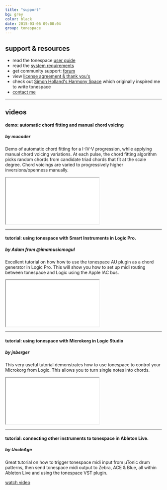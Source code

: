 ```yaml
---
title: "support"
bg: grey
color: black
date: 2015-03-06 09:00:04
group: tonespace
---
```

## support & resources

- read the tonespace [user guide](/en/tonespace/v0205/manual/web/Index.htm)
- read the [system requirements](/en/tonespace/v0205/manual/web/Topics/Topic3.htm)
- get community support: [forum](http://www.kvraudio.com/forum/viewforum.php?f=163)
- view [license agreement & thank you's](/en/tonespace/v0205/license)
- check out [Simon Holland's Harmony Space](http://mcl.open.ac.uk/hsp) which originally inspired me to write tonespace
- [contact me](/#contact)

----

## videos


<span id="demo"><span>

#### demo: automatic chord fitting and manual chord voicing

##### by **mucoder**

  
Demo of automatic chord fitting for a I-IV-V progression, while applying manual chord voicing variations. 
At each pulse, the chord fitting algorithm picks random chords from candidate triad chords that fit at the scale degree. Chord voicings are varied to progressively higher inversions/openness manually.

  <div class="icontain"><iframe src="//www.youtube.com/embed/JApADZK8adY" allowfullscreen></iframe></div>

---
  
#### tutorial: using tonespace with Smart Instruments in Logic Pro.

##### by **Adam from @imamusicmogul**

  
Excellent tutorial on how how to use the tonespace AU plugin as a chord generator in Logic Pro. This will show you how to set up midi routing between tonespace and Logic using the Apple IAC bus.

  <div class="icontain"><iframe src="//www.youtube.com/embed/cfCz7pivcHY" allowfullscreen></iframe></div>

---

#### tutorial: using tonespace with Microkorg in Logic Studio

##### by **jnberger**

  
This very useful tutorial demonstrates how to use tonespace to control your Microkorg from Logic. This allows you to turn single notes into chords. 

  <div class="icontain"><iframe src="//www.youtube.com/embed/r7F5r0rUtr4" allowfullscreen></iframe></div>
  
---

#### tutorial: connecting other instruments to tonespace in Ableton Live.

##### by **UncleAge**

Great tutorial on how to trigger tonespace midi input from µTonic drum patterns, then send tonespace midi output to Zebra, ACE & Blue, all within Ableton Live and using the tonespace VST plugin.
    
<a class="button button-primary" href="https://vimeo.com/21147679">watch video</a> 
